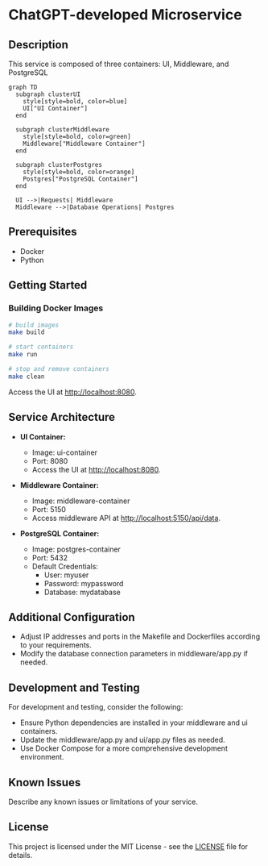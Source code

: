 # ChatGPT-developed Microservice

## Description

This service is composed of three containers: UI, Middleware, and PostgreSQL

```mermaid
graph TD
  subgraph clusterUI
    style[style=bold, color=blue]
    UI["UI Container"]
  end

  subgraph clusterMiddleware
    style[style=bold, color=green]
    Middleware["Middleware Container"]
  end

  subgraph clusterPostgres
    style[style=bold, color=orange]
    Postgres["PostgreSQL Container"]
  end

  UI -->|Requests| Middleware
  Middleware -->|Database Operations| Postgres
```

## Prerequisites

- Docker
- Python

## Getting Started

### Building Docker Images

```bash
# build images
make build

# start containers
make run

# stop and remove containers
make clean
```

Access the UI at [http://localhost:8080](http://localhost:8080).

## Service Architecture

- **UI Container:**
  - Image: ui-container
  - Port: 8080
  - Access the UI at [http://localhost:8080](http://localhost:8080).

- **Middleware Container:**
  - Image: middleware-container
  - Port: 5150
  - Access middleware API at [http://localhost:5150/api/data](http://localhost:5150/api/data).

- **PostgreSQL Container:**
  - Image: postgres-container
  - Port: 5432
  - Default Credentials:
    - User: myuser
    - Password: mypassword
    - Database: mydatabase

## Additional Configuration

- Adjust IP addresses and ports in the Makefile and Dockerfiles according to your requirements.
- Modify the database connection parameters in middleware/app.py if needed.

## Development and Testing

For development and testing, consider the following:

- Ensure Python dependencies are installed in your middleware and ui containers.
- Update the middleware/app.py and ui/app.py files as needed.
- Use Docker Compose for a more comprehensive development environment.

## Known Issues

Describe any known issues or limitations of your service.

## License

This project is licensed under the MIT License - see the [LICENSE](LICENSE) file for details.

